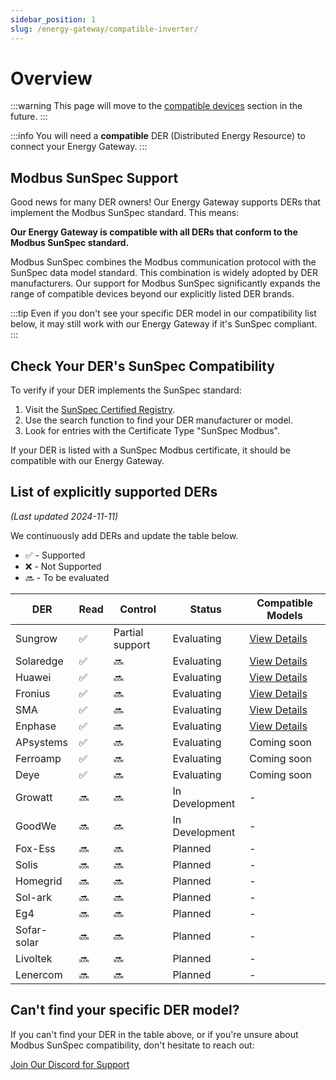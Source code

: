```yaml
---
sidebar_position: 1
slug: /energy-gateway/compatible-inverter/
---
```


# Overview

:::warning
This page will move to the [compatible devices](/energy-gateway/compatible-devices/) section in the future.
:::

:::info
You will need a **compatible** DER (Distributed Energy Resource) to connect your Energy Gateway.
:::

## Modbus SunSpec Support

Good news for many DER owners! Our Energy Gateway supports DERs that implement the Modbus SunSpec standard. This means:

**Our Energy Gateway is compatible with all DERs that conform to the Modbus SunSpec standard.**

Modbus SunSpec combines the Modbus communication protocol with the SunSpec data model standard. This combination is widely adopted by DER manufacturers. Our support for Modbus SunSpec significantly expands the range of compatible devices beyond our explicitly listed DER brands.

:::tip
Even if you don't see your specific DER model in our compatibility list below, it may still work with our Energy Gateway if it's SunSpec compliant.
:::

## Check Your DER's SunSpec Compatibility

To verify if your DER implements the SunSpec standard:

1. Visit the [SunSpec Certified Registry](https://sunspec.org/certified-registry/).
2. Use the search function to find your DER manufacturer or model.
3. Look for entries with the Certificate Type "SunSpec Modbus".

If your DER is listed with a SunSpec Modbus certificate, it should be compatible with our Energy Gateway.

## List of explicitly supported DERs

_(Last updated 2024-11-11)_

We continuously add DERs and update the table below.

- ✅ - Supported
- ❌ - Not Supported
- 🔜 - To be evaluated

| DER         | Read | Control         | Status         | Compatible Models            |
| ----------- | ---- | --------------- | -------------- | ---------------------------- |
| Sungrow     | ✅   | Partial support | Evaluating     | [View Details](sungrow.md)   |
| Solaredge   | ✅   | 🔜              | Evaluating     | [View Details](solaredge.md) |
| Huawei      | ✅   | 🔜              | Evaluating     | [View Details](huawei.md)    |
| Fronius     | ✅   | 🔜              | Evaluating     | [View Details](fronius.md)   |
| SMA         | ✅   | 🔜              | Evaluating     | [View Details](sma.md)       |
| Enphase     | ✅   | 🔜              | Evaluating     | [View Details](enphase.md)   |
| APsystems   | ✅   | 🔜              | Evaluating     | Coming soon                  |
| Ferroamp    | ✅   | 🔜              | Evaluating     | Coming soon                  |
| Deye        | ✅   | 🔜              | Evaluating     | Coming soon                  |
| Growatt     | 🔜   | 🔜              | In Development | -                            |
| GoodWe      | 🔜   | 🔜              | In Development | -                            |
| Fox-Ess     | 🔜   | 🔜              | Planned        | -                            |
| Solis       | 🔜   | 🔜              | Planned        | -                            |
| Homegrid    | 🔜   | 🔜              | Planned        | -                            |
| Sol-ark     | 🔜   | 🔜              | Planned        | -                            |
| Eg4         | 🔜   | 🔜              | Planned        | -                            |
| Sofar-solar | 🔜   | 🔜              | Planned        | -                            |
| Livoltek    | 🔜   | 🔜              | Planned        | -                            |
| Lenercom    | 🔜   | 🔜              | Planned        | -                            |

## Can't find your specific DER model?

If you can't find your DER in the table above, or if you're unsure about Modbus SunSpec compatibility, don't hesitate to reach out:

<a class="button button--primary" href="https://discord.gg/Sourceful">Join Our Discord for Support</a>
